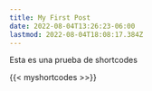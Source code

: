 ```yaml
---
title: My First Post
date: 2022-08-04T13:26:23-06:00
lastmod: 2022-08-04T18:08:17.384Z
---
```

 

Esta es una prueba de shortcodes

{{< myshortcodes >>}}